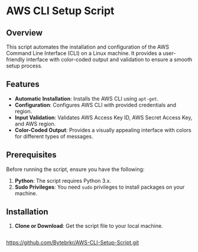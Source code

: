 # AWS CLI Setup Script

## Overview

This script automates the installation and configuration of the AWS Command Line Interface (CLI) on a Linux machine. It provides a user-friendly interface with color-coded output and validation to ensure a smooth setup process.

## Features

- **Automatic Installation**: Installs the AWS CLI using `apt-get`.
- **Configuration**: Configures AWS CLI with provided credentials and region.
- **Input Validation**: Validates AWS Access Key ID, AWS Secret Access Key, and AWS region.
- **Color-Coded Output**: Provides a visually appealing interface with colors for different types of messages.

## Prerequisites

Before running the script, ensure you have the following:

1. **Python**: The script requires Python 3.x.
2. **Sudo Privileges**: You need `sudo` privileges to install packages on your machine.

## Installation

1. **Clone or Download**: Get the script file to your local machine.

   ```bash
 https://github.com/Bytebrkr/AWS-CLI-Setup-Script.git
